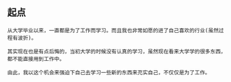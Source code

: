 ## 起点

    从大学毕业以来，一直都是为了工作而学习。而且我也非常如愿的进了自己喜欢的行业(虽然过程有波折)。

    其实现在也是有点后悔的，当初大学的时候没有认真的学习，虽然现在看来大学学的很多东西，都不能直接用到工作中。

    由此，我以这个机会来强迫下自己去学习一些新的东西来充实自己，不仅仅是为了工作。
